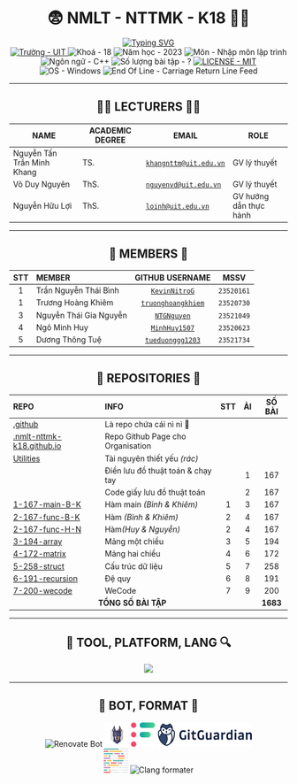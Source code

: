<h1 align="center"><a href="https://github.com/NMLT-NTTMK-K18" style="color: inherit; text-decoration: none;">😨 NMLT - NTTMK - K18 😵‍💫</a></h1>

<div align="center">
	<a href="https://github.com/NMLT-NTTMK-K18"><img src="https://readme-typing-svg.herokuapp.com?font=JetBrains+Mono&duration=4000&pause=800&color=FDFFB6&background=222436&center=true&vCenter=true&random=true&width=500&lines=UIT;NH%E1%BA%ACP+M%C3%94N+L%E1%BA%ACP+TR%C3%8CNH;NGUY%E1%BB%84N+T%E1%BA%A4N+TR%E1%BA%A6N+MINH+KHANG;1000+B%C3%80I+CODE+THI%E1%BA%BEU+NHI;NMLT+NTTMK+K18;TR%C6%AF%E1%BB%9CNG+%C4%90%E1%BA%A0I+H%E1%BB%8CC+C%C3%94NG+NGH%E1%BB%86+TH%C3%94NG+TIN" alt="Typing SVG" /></a>
</div>

<!-- Source: https://git.io/typing-svg-->

<div align="center">
	<a href="https://uit.edu.vn/">
		<img src="https://img.shields.io/badge/tr%C6%B0%E1%BB%9Dng-UIT-a0c4ff?style=for-the-badge" alt="Trường - UIT">
	</a>
	<img src="https://img.shields.io/badge/kho%C3%A1-18-9bf6ff?style=for-the-badge" alt="Khoá - 18">
	<img src="https://img.shields.io/badge/n%C4%83m_h%E1%BB%8Dc-2023-caffbf?style=for-the-badge" alt="Năm học - 2023">
	<img src="https://img.shields.io/badge/m%C3%B4n-nh%E1%BA%ADp_m%C3%B4n_l%E1%BA%ADp_tr%C3%ACnh-fdffb6?style=for-the-badge" alt="Môn - Nhập môn lập trình">
	<img src="https://img.shields.io/badge/ng%C3%B4n_ng%E1%BB%AF-C%2B%2B-ffd6a5?style=for-the-badge" alt="Ngôn ngữ - C++">
	<img src="https://img.shields.io/badge/s%E1%BB%91%20l%C6%B0%E1%BB%A3ng%20b%C3%A0i%20t%E1%BA%ADp-%3F-ffadad?style=for-the-badge" alt="Số lượng bài tập - ?">
	<a href="./LICENSE">
		<img src="https://img.shields.io/badge/License-MIT-ffc6ff?style=for-the-badge" alt="LICENSE - MIT">
	</a>
	<img src="https://img.shields.io/badge/OS-Windows-bdb2ff?style=for-the-badge&logo=windows%2011" alt="OS - Windows">
	<img src="https://img.shields.io/badge/EOL-CRLF-a0c4ff?style=for-the-badge" alt="End Of Line - Carriage Return Line Feed">
</div>

---

<h2 align="center">🧑‍🏫 LECTURERS 👨‍🏫</h2>

<div align="center">
	<center>
		<table class="center-table">
			<thead>
				<tr>
					<th><b>NAME</B></th>
					<th><b>ACADEMIC DEGREE</B></th>
					<th><b>EMAIL</B></th>
					<th><b>ROLE</B></th>
				</tr>
			</thead>
			<tbody>
				<tr>
					<td>Nguyễn Tấn Trần Minh Khang</td>
					<td>TS.</td>
					<td><code><a href="mailto:khangnttm@uit.edu.vn">khangnttm@uit.edu.vn</a></code></td>
					<td>GV lý thuyết</td>
				</tr>
				<tr>
					<td>Võ Duy Nguyên</td>
					<td>ThS.</td>
					<td><code><a href="mailto:nguyenvd@uit.edu.vn">nguyenvd@uit.edu.vn</a></code></td>
					<td>GV lý thuyết</td>
				</tr>
				<tr>
					<td>Nguyễn Hữu Lợi</td>
					<td>ThS.</td>
					<td><code><a href="mailto:loinh@uit.edu.vn">loinh@uit.edu.vn</a></code></td>
					<td>GV hướng dẫn thực hành</td>
				</tr>
			</tbody>
		</table>
	</center>
</div>

---

<h2 align="center">🧒 MEMBERS 🧒</h2>

<div align="center">
	<center>
		<table class="center-table">
			<thead>
				<tr>
					<th align="center"><b>STT</b></th>
					<th align="left"><b>MEMBER</b></th>
					<th align="center"><b>GITHUB USERNAME</b></th>
					<th align="center"><b>MSSV</b></th>
				</tr>
			</thead>
			<tbody>
				<tr>
					<td align="center">1</td>
					<td>Trần Nguyễn Thái Bình</td>
					<td align="center"><code><a href="https://github.com/KevinNitroG">KevinNitroG</a></code></td>
					<td align="center"><code>23520161</code></td>
				</tr>
				<tr>
					<td align="center">1</td>
					<td>Trương Hoàng Khiêm</td>
					<td align="center"><code><a href="https://github.com/truonghoangkhiem">truonghoangkhiem</a></code></td>
					<td align="center"><code>23520730</code></td>
				</tr>
				<tr>
					<td align="center">3</td>
					<td>Nguyễn Thái Gia Nguyễn</td>
					<td align="center"><code><a href="https://github.com/NTGNguyen">NTGNguyen</a></code></td>
					<td align="center"><code>23521049</code></td>
				</tr>
				<tr>
					<td align="center">4</td>
					<td>Ngô Minh Huy</td>
					<td align="center"><code><a href="https://github.com/MinhHuy1507">MinhHuy1507</a></code></td>
					<td align="center"><code>23520623</code></td>
				</tr>
				<tr>
					<td align="center">5</td>
					<td>Dương Thông Tuệ</td>
					<td align="center"><code><a href="https://github.com/tueduonggg1203">tueduonggg1203</a></code></td>
					<td align="center"><code>23521734</code></td>
				</tr>
			</tbody>
		</table>
	</center>
</div>

---

<h2 align="center">📁 REPOSITORIES 📂</h2>

<div align="center">
	<center>
		<table class="center-table">
			<thead>
				<tr>
					<th align="left"><b>REPO</b></th>
					<th align="left"><b>INFO</b></th>
					<th><b>STT</b></th>
					<th><b>ẢI</b></th>
					<th><b>SỐ BÀI</b></th>
				</tr>
			</thead>
			<tbody>
				<tr>
					<td><a href="https://github.com/NMLT-NTTMK-K18/.github">.github</a></td>
					<td>Là repo chứa cái nì nì 🤥</td>
					<td></td>
					<td></td>
					<td></td>
				</tr>
				<tr>
					<td><a href="https://github.com/NMLT-NTTMK-K18/.nmlt-nttmk-k18.github.io">.nmlt-nttmk-k18.github.io</a></td>
					<td>Repo Github Page cho Organisation</td>
					<td></td>
					<td></td>
					<td></td>
				</tr>
				<tr>
					<td><a href="https://github.com/NMLT-NTTMK-K18/Utilities">Utilities</a></td>
					<td>Tài nguyên thiết yếu <i>(rác)</i></td>
					<td></td>
					<td></td>
					<td></td>
				</tr>
				<tr>
					<td></td>
					<td>Điền lưu đồ thuật toán & chạy tay</td>
					<td></td>
					<td align="center">1</td>
					<td align="center">167</td>
					</tr>
					<tr>
					<td></td>
					<td>Code giấy lưu đồ thuật toán</td>
					<td></td>
					<td align="center">2</td>
					<td align="center">167</td>
					</tr>
				<tr>
					<td><a href="https://github.com/NMLT-NTTMK-K18/1-167-main-B-K">1-167-main-B-K</a></td>
					<td>Hàm main <i>(Bình & Khiêm)</i></td>
					<td align="center">1</td>
					<td align="center">3</td>
					<td align="center">167</td>
				</tr>
				<tr>
					<td><a href="https://github.com/NMLT-NTTMK-K18/2-167-func-B-K">2-167-func-B-K</a></td>
					<td>Hàm <i>(Bình & Khiêm)</i></td>
					<td align="center">2</td>
					<td align="center">4</td>
					<td align="center">167</td>
				</tr>
				<tr>
					<td><a href="https://github.com/NMLT-NTTMK-K18/2-167-func-H-N">2-167-func-H-N</a></td>
					<td>Hàm<i>(Huy & Nguyễn)</i></td>
					<td align="center">2</td>
					<td align="center">4</td>
					<td align="center">167</td>
				</tr>
				<tr>
					<td><a href="https://github.com/NMLT-NTTMK-K18/3-194-array">3-194-array</a></td>
					<td>Mảng một chiều</td>
					<td align="center">3</td>
					<td align="center">5</td>
					<td align="center">194</td>
				</tr>
				<tr>
					<td><a href="https://github.com/NMLT-NTTMK-K18/4-172-matrix">4-172-matrix</a></td>
					<td>Mảng hai chiều</td>
					<td align="center">4</td>
					<td align="center">6</td>
					<td align="center">172</td>
				</tr>
				<tr>
					<td><a href="https://github.com/NMLT-NTTMK-K18/5-258-struct">5-258-struct</a></td>
					<td>Cấu trúc dữ liệu</td>
					<td align="center">5</td>
					<td align="center">7</td>
					<td align="center">258</td>
				</tr>
				<tr>
					<td><a href="https://github.com/NMLT-NTTMK-K18/6-191-recursion">6-191-recursion</a></td>
					<td>Đệ quy</td>
					<td align="center">6</td>
					<td align="center">8</td>
					<td align="center">191</td>
				</tr>
				<tr>
					<td><a href="https://github.com/NMLT-NTTMK-K18/7-200-wecode">7-200-wecode</a></td>
					<td>WeCode</td>
					<td align="center">7</td>
					<td align="center">9</td>
					<td align="center">200</td>
				</tr>
				<tr>
					<td colspan="4" align="center"><strong>TỔNG SỐ BÀI TẬP</strong></td>
					<td align="center"><strong>1683</strong></td>
				</tr>
			</tbody>
		</table>
	</center>
</div>

---

<h2 align="center">🔮 TOOL, PLATFORM, LANG 🔍</h2>

<p align="center">
  <a href="https://skillicons.dev">
    <img src="https://skillicons.dev/icons?i=cpp,py,md,regex,bash,git,github,githubactions,visualstudio,vscode&perline=5&theme=dark" />
  </a>
</p>

---

<h2 align="center">🤖 BOT, FORMAT 🔨</h2>

<div class="svg-container" align="center">
    <img height="44px" src="https://avatars.githubusercontent.com/u/25180681?v=4" alt="Renovate Bot" />
    <img height="44px" src="/img/snyk-avatar-transparent.png" alt="Snyk" />
    <img height="44px" src="/img/codefactor-icon-svgrepo-com.svg" alt="CodeFactor" />
    <img height="44px" src="/img/gitguardian.svg" alt="Gitguardian" />
    <br>
    <img height="44px" src="/img/prettier-svgrepo-com.svg" alt="Prettier" />
    <img height="44px" src="https://llvm.org/img/LLVMWyvernSmall.png" alt="Clang formater" />
</div>
